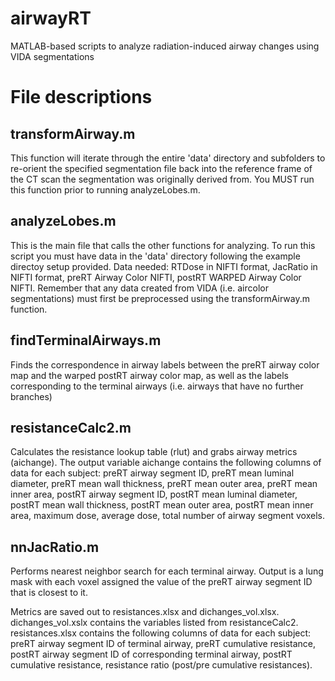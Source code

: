 # airwayRT
MATLAB-based scripts to analyze radiation-induced airway changes using VIDA segmentations
# File descriptions
## transformAirway.m
This function will iterate through the entire 'data' directory and subfolders to re-orient the specified segmentation file back into the reference frame of the CT scan the segmentation was originally derived from. You MUST run this function prior to running analyzeLobes.m.

## analyzeLobes.m
This is the main file that calls the other functions for analyzing. To run this script you must have data in the 'data' directory following the example directoy setup provided. Data needed: RTDose in NIFTI format, JacRatio in NIFTI format, preRT Airway Color NIFTI, postRT WARPED Airway Color NIFTI. Remember that any data created from VIDA (i.e. aircolor segmentations) must first be preprocessed using the transformAirway.m function.

## findTerminalAirways.m
Finds the correspondence in airway labels between the preRT airway color map and the warped postRT airway color map, as well as the labels corresponding to the terminal airways (i.e. airways that have no further branches)

## resistanceCalc2.m
Calculates the resistance lookup table (rlut) and grabs airway metrics (aichange). The output variable aichange contains the following columns of data for each subject: preRT airway segment ID, preRT mean luminal diameter, preRT mean wall thickness, preRT mean outer area, preRT mean inner area, postRT airway segment ID, postRT mean luminal diameter, postRT mean wall thickness, postRT mean outer area, postRT mean inner area, maximum dose, average dose, total number of airway segment voxels.

## nnJacRatio.m
Performs nearest neighbor search for each terminal airway. Output is a lung mask with each voxel assigned the value of the preRT airway segment ID that is closest to it.

Metrics are saved out to resistances.xlsx and dichanges_vol.xlsx. dichanges_vol.xslx contains the variables listed from resistanceCalc2. resistances.xlsx contains the following columns of data for each subject: preRT airway segment ID of terminal airway, preRT cumulative resistance, postRT airway segment ID of corresponding terminal airway, postRT cumulative resistance, resistance ratio (post/pre cumulative resistances).
